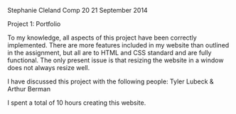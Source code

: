 Stephanie Cleland
Comp 20
21 September 2014

Project 1: Portfolio

To my knowledge, all aspects of this project have been correctly implemented. There are more features included in my website than outlined in the assignment, but all are to HTML and CSS standard and are fully functional. The only present issue is that resizing the website in a window does not always resize well. 

I have discussed this project with the following people: Tyler Lubeck & Arthur Berman

I spent a total of 10 hours creating this website.